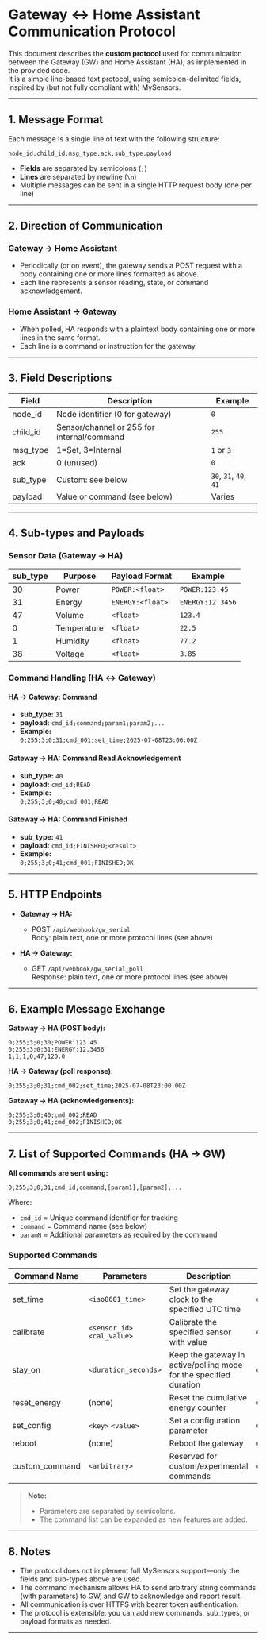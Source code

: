 # Gateway ↔ Home Assistant Communication Protocol

This document describes the **custom protocol** used for communication between the Gateway (GW) and Home Assistant (HA), as implemented in the provided code.  
It is a simple line-based text protocol, using semicolon-delimited fields, inspired by (but not fully compliant with) MySensors.

---

## 1. Message Format

Each message is a single line of text with the following structure:

```
node_id;child_id;msg_type;ack;sub_type;payload
```

- **Fields** are separated by semicolons (`;`)
- **Lines** are separated by newline (`\n`)
- Multiple messages can be sent in a single HTTP request body (one per line)

---

## 2. Direction of Communication

### Gateway → Home Assistant

- Periodically (or on event), the gateway sends a POST request with a body containing one or more lines formatted as above.
- Each line represents a sensor reading, state, or command acknowledgement.

### Home Assistant → Gateway

- When polled, HA responds with a plaintext body containing one or more lines in the same format.
- Each line is a command or instruction for the gateway.

---

## 3. Field Descriptions

| Field      | Description                                        | Example     |
|------------|----------------------------------------------------|-------------|
| node_id    | Node identifier (0 for gateway)                    | `0`         |
| child_id   | Sensor/channel or 255 for internal/command         | `255`       |
| msg_type   | 1=Set, 3=Internal                                  | `1` or `3`  |
| ack        | 0 (unused)                                         | `0`         |
| sub_type   | Custom: see below                                  | `30`, `31`, `40`, `41` |
| payload    | Value or command (see below)                       | Varies      |

---

## 4. Sub-types and Payloads

### Sensor Data (Gateway → HA)

| sub_type | Purpose      | Payload Format              | Example                       |
|----------|-------------|-----------------------------|-------------------------------|
| 30       | Power       | `POWER:<float>`             | `POWER:123.45`                |
| 31       | Energy      | `ENERGY:<float>`            | `ENERGY:12.3456`              |
| 47       | Volume      | `<float>`                   | `123.4`                       |
| 0        | Temperature | `<float>`                   | `22.5`                        |
| 1        | Humidity    | `<float>`                   | `77.2`                        |
| 38       | Voltage     | `<float>`                   | `3.85`                        |

### Command Handling (HA ↔ Gateway)

#### HA → Gateway: Command

- **sub_type:** `31`
- **payload:** `cmd_id;command;param1;param2;...`
- **Example:**  
  `0;255;3;0;31;cmd_001;set_time;2025-07-08T23:00:00Z`

#### Gateway → HA: Command Read Acknowledgement

- **sub_type:** `40`
- **payload:** `cmd_id;READ`
- **Example:**  
  `0;255;3;0;40;cmd_001;READ`

#### Gateway → HA: Command Finished

- **sub_type:** `41`
- **payload:** `cmd_id;FINISHED;<result>`
- **Example:**  
  `0;255;3;0;41;cmd_001;FINISHED;OK`

---

## 5. HTTP Endpoints

- **Gateway → HA:**  
  - POST `/api/webhook/gw_serial`  
    Body: plain text, one or more protocol lines (see above)

- **HA → Gateway:**  
  - GET `/api/webhook/gw_serial_poll`  
    Response: plain text, one or more protocol lines (see above)

---

## 6. Example Message Exchange

**Gateway → HA (POST body):**
```
0;255;3;0;30;POWER:123.45
0;255;3;0;31;ENERGY:12.3456
1;1;1;0;47;120.0
```

**HA → Gateway (poll response):**
```
0;255;3;0;31;cmd_002;set_time;2025-07-08T23:00:00Z
```

**Gateway → HA (acknowledgements):**
```
0;255;3;0;40;cmd_002;READ
0;255;3;0;41;cmd_002;FINISHED;OK
```

---

## 7. List of Supported Commands (HA → GW)

**All commands are sent using:**
```
0;255;3;0;31;cmd_id;command;[param1];[param2];...
```
Where:
- `cmd_id` = Unique command identifier for tracking
- `command` = Command name (see below)
- `paramN` = Additional parameters as required by the command

### Supported Commands

| Command Name   | Parameters                                  | Description                                                        | Example Payload                                    |
|----------------|---------------------------------------------|--------------------------------------------------------------------|----------------------------------------------------|
| set_time       | `<iso8601_time>`                            | Set the gateway clock to the specified UTC time                    | `cmd_001;set_time;2025-07-08T23:00:00Z`            |
| calibrate      | `<sensor_id>` `<cal_value>`                 | Calibrate the specified sensor with value                          | `cmd_002;calibrate;1;1000.0`                       |
| stay_on        | `<duration_seconds>`                        | Keep the gateway in active/polling mode for the specified duration | `cmd_003;stay_on;600`                              |
| reset_energy   | (none)                                      | Reset the cumulative energy counter                                | `cmd_004;reset_energy`                             |
| set_config     | `<key>` `<value>`                           | Set a configuration parameter                                      | `cmd_005;set_config;sampling_interval;10`           |
| reboot         | (none)                                      | Reboot the gateway                                                 | `cmd_006;reboot`                                   |
| custom_command | `<arbitrary>`                               | Reserved for custom/experimental commands                          | `cmd_007;custom_command;some_value`                |

> **Note:**  
> - Parameters are separated by semicolons.  
> - The command list can be expanded as new features are added.

---

## 8. Notes

- The protocol does not implement full MySensors support—only the fields and sub-types above are used.
- The command mechanism allows HA to send arbitrary string commands (with parameters) to GW, and GW to acknowledge and report result.
- All communication is over HTTPS with bearer token authentication.
- The protocol is extensible: you can add new commands, sub_types, or payload formats as needed.

---
